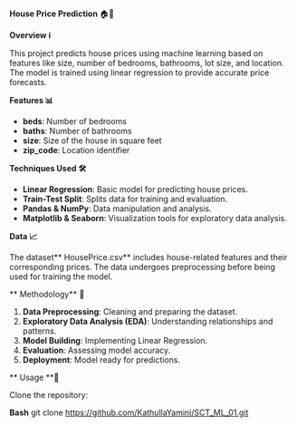 **House Price Prediction** 🏠💸

**Overview ℹ️**

This project predicts house prices using machine learning based on features like size, number of bedrooms, bathrooms, lot size, and location. The model is trained using linear regression to provide accurate price forecasts.

**Features 📊**

- **beds**: Number of bedrooms
- **baths**: Number of bathrooms
- **size**: Size of the house in square feet
- **zip_code**: Location identifier

**Techniques Used 🛠️**

- **Linear Regression**: Basic model for predicting house prices.
- **Train-Test Split**: Splits data for training and evaluation.
- **Pandas & NumPy**: Data manipulation and analysis.
- **Matplotlib & Seaborn**: Visualization tools for exploratory data analysis.

**Data 📈**

The dataset** HousePrice.csv** includes house-related features and their corresponding prices. The data undergoes preprocessing before being used for training the model.

** Methodology** 🚀

1. **Data Preprocessing**: Cleaning and preparing the dataset.
2. **Exploratory Data Analysis (EDA)**: Understanding relationships and patterns.
3. **Model Building**: Implementing Linear Regression.
4. **Evaluation**: Assessing model accuracy.
5. **Deployment**: Model ready for predictions.

** Usage **🚀

Clone the repository:

**Bash**
git clone https://github.com/KathullaYamini/SCT_ML_01.git


